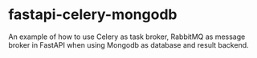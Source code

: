 # fastapi-celery-mongodb
An example of how to use Celery as task broker, RabbitMQ as message broker in FastAPI when using Mongodb as database and result backend.
